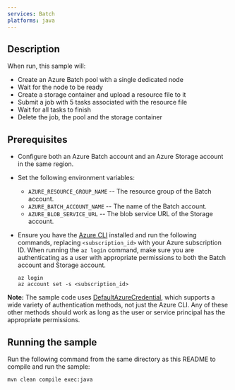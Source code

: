 ```yaml
---
services: Batch
platforms: java
---
```


## Description
When run, this sample will:

- Create an Azure Batch pool with a single dedicated node
- Wait for the node to be ready
- Create a storage container and upload a resource file to it
- Submit a job with 5 tasks associated with the resource file
- Wait for all tasks to finish
- Delete the job, the pool and the storage container

## Prerequisites

- Configure both an Azure Batch account and an Azure Storage account in the same region.

- Set the following environment variables:
  - `AZURE_RESOURCE_GROUP_NAME` -- The resource group of the Batch account.
  - `AZURE_BATCH_ACCOUNT_NAME` -- The name of the Batch account.
  - `AZURE_BLOB_SERVICE_URL` -- The blob service URL of the Storage account.

- Ensure you have the [Azure CLI](https://learn.microsoft.com/cli/azure/) installed and run the following commands, 
  replacing `<subscription_id>` with your Azure subscription ID. When running the `az login` command, make sure
  you are authenticating as a user with appropriate permissions to both the Batch account and Storage account.
    ```shell
    az login 
    az account set -s <subscription_id> 
    ```

**Note:** The sample code uses [DefaultAzureCredential](https://github.com/Azure/azure-sdk-for-java/wiki/Azure-Identity-Examples#authenticating-with-defaultazurecredential),
which supports a wide variety of authentication methods, not just the Azure CLI. Any of these other methods should work
as long as the user or service principal has the appropriate permissions.

## Running the sample
Run the following command from the same directory as this README to compile and run the sample:

```shell
mvn clean compile exec:java
```